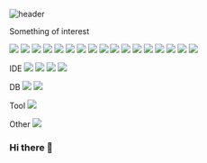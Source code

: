 ![header](https://capsule-render.vercel.app/api?type=slice&color=gradient&height=200&section=footer&text=Jeong%20In%20Tae&fontSize=100)

Something of interest 

<img src="https://img.shields.io/badge/Java-007396?style=circle&logo=Java&logoColor=white"/> <img src="https://img.shields.io/badge/Kotlin-0095D5?style=circle&logo=Kotlin&logoColor=white"/> <img src="https://img.shields.io/badge/Android-3DDC84?style=circle&logo=Android&logoColor=black"/> <img src="https://img.shields.io/badge/Rxjava-B7178C?style=circle&logo=ReactiveX&logoColor=white"/> <img src="https://img.shields.io/badge/WebRTC-333333?style=circle&logo=WebRTC&logoColor=white"/> <img src="https://img.shields.io/badge/AWS-232F3E?style=circle&logo=amazon%20AWS&logoColor=white"/> <img src="https://img.shields.io/badge/HTML5-E34F26?style=circle&logo=HTML5&logoColor=white"/> <img src="https://img.shields.io/badge/JavaScript-F7DF1E?style=circle&logo=JavaScript&logoColor=black"/> <img src="https://img.shields.io/badge/CSS3-1572B6?style=circle&logo=CSS3&logoColor=white"/> <img src="https://img.shields.io/badge/Bootstrap-7952B3?style=circle&logo=Bootstrap&logoColor=white"/> <img src="https://img.shields.io/badge/Apache-D22128?style=circle&logo=Apache&logoColor=white"/> <img src="https://img.shields.io/badge/PHP-777BB4?style=circle&logo=PHP&logoColor=white"/> <img src="https://img.shields.io/badge/Node.js-339933?style=circle&logo=node-dot-js&logoColor=white"/> <img src="https://img.shields.io/badge/Nodemon-76D04B?style=circle&logo=nodemon&logoColor=white"/> <img src="https://img.shields.io/badge/AWS-232F3E?style=circle&logo=amazon%20AWS&logoColor=white"/> <img src="https://img.shields.io/badge/Python-3776AB?style=circle&logo=Python&logoColor=white"/> <img src="https://img.shields.io/badge/Kaggle-20BEFF?style=circle&logo=Kaggle&logoColor=white"/> 

IDE <img src="https://img.shields.io/badge/Eclipse%20IDE-2C2255?style=circle&logo=Eclipse%20IDE&logoColor=white"/> <img src="https://img.shields.io/badge/Android%20Studio-3DDC84?style=circle&logo=Android%20Studio&logoColor=black"/> <img src="https://img.shields.io/badge/Visual%20Studio%20Code-007ACC?style=circle&logo=Visual%20Studio%20Code&logoColor=white"/> <img src="https://img.shields.io/badge/Atom-6659SC?style=circle&logo=Atom&logoColor=white"/> 

DB <img src="https://img.shields.io/badge/MySQL-4479A1?style=circle&logo=mysql&logoColor=white"/> <img src="https://img.shields.io/badge/MariaDB-003545?style=circle&logo=mariadb&logoColor=white"/> 

Tool <img src="https://img.shields.io/badge/VirtualBox-183A61?style=circle&logo=VirtualBox&logoColor=white"/> 

Other <img src="https://img.shields.io/badge/Kaggle-20BEFF?style=circle&logo=Kaggle&logoColor=white"/> 

### Hi there 👋

<!--
**ask0908/ask0908** is a ✨ _special_ ✨ repository because its `README.md` (this file) appears on your GitHub profile.

Here are some ideas to get you started:

- 🔭 I’m currently working on ...
- 🌱 I’m currently learning ...
- 👯 I’m looking to collaborate on ...
- 🤔 I’m looking for help with ...
- 💬 Ask me about ...
- 📫 How to reach me: ...
- 😄 Pronouns: ...
- ⚡ Fun fact: ...
-->
